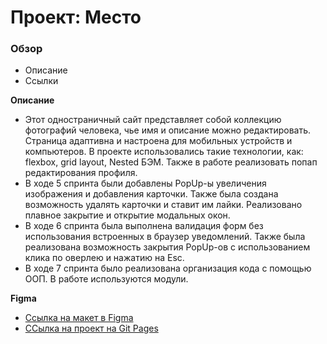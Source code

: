 # Проект: Место

### Обзор

* Описание
* Ссылки

**Описание**
* Этот одностраничный сайт представляет собой коллекцию фотографий человека, чье имя и описание можно редактировать. Страница адаптивна и настроена для мобильных устройств и компьютеров. В проекте использовались такие технологии, как: flexbox, grid layout, Nested БЭМ. Также в работе реализовать попап редактирования профиля.
* В ходе 5 спринта были добавлены PopUp-ы увеличения изображения и добавления карточки. Также была создана возможность удалять карточки и ставит им лайки. Реализовано плавное закрытие и открытие модальных окон.
* В ходе 6 спринта была выполнена валидация форм без использования встроенных в браузер уведомлений. Также была реализована возможность закрытия PopUp-ов с использованием клика по оверлею и нажатию на Esc.
* В ходе 7 спринта было реализована организация кода с помощью ООП. В работе используются модули.


**Figma**

* [Ссылка на макет в Figma](https://www.figma.com/file/2cn9N9jSkmxD84oJik7xL7/JavaScript.-Sprint-4?node-id=0%3A1)
* [ССылка на проект на Git Pages](https://nikapanika.github.io/mesto/)
